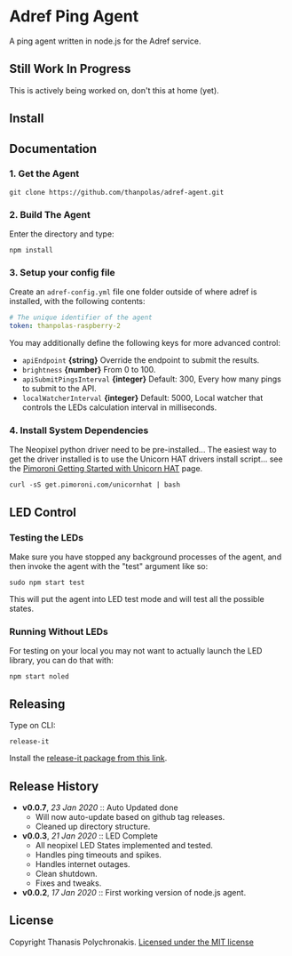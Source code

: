 # Adref Ping Agent

A ping agent written in node.js for the Adref service.

## Still Work In Progress

This is actively being worked on, don't this at home (yet).

## Install

## Documentation

### 1. Get the Agent

```
git clone https://github.com/thanpolas/adref-agent.git
```

### 2. Build The Agent

Enter the directory and type:

```
npm install
```

### 3. Setup your config file

Create an `adref-config.yml` file one folder outside of where adref is installed, with the following contents:

```yaml
# The unique identifier of the agent
token: thanpolas-raspberry-2
```

You may additionally define the following keys for more advanced control:

* `apiEndpoint` **{string}** Override the endpoint to submit the results.
* `brightness` **{number}** From 0 to 100.
* `apiSubmitPingsInterval` **{integer}** Default: 300, Every how many pings 
    to submit to the API.
* `localWatcherInterval` **{integer}** Default: 5000, Local watcher that 
    controls the LEDs calculation interval in milliseconds.

### 4. Install System Dependencies

The Neopixel python driver need to be pre-installed... The easiest way to get
the driver installed is to use the Unicorn HAT drivers install script... see the
<a href="http://learn.pimoroni.com/tutorial/unicorn-hat/getting-started-with-unicorn-hat" target="_new">
Pimoroni Getting Started with Unicorn HAT</a> page.

    curl -sS get.pimoroni.com/unicornhat | bash

## LED Control

### Testing the LEDs

Make sure you have stopped any background processes of the agent, and then invoke the agent with the "test" argument like so:

```
sudo npm start test
```

This will put the agent into LED test mode and will test all the possible states.

### Running Without LEDs

For testing on your local you may not want to actually launch the LED library, you can do that with:

```
npm start noled
```

## Releasing

Type on CLI:

```
release-it
```

Install the [release-it package from this link](https://github.com/release-it/release-it).

## Release History

- **v0.0.7**, *23 Jan 2020* :: Auto Updated done
    - Will now auto-update based on github tag releases.
    - Cleaned up directory structure.
- **v0.0.3**, *21 Jan 2020* :: LED Complete
    - All neopixel LED States implemented and tested.
    - Handles ping timeouts and spikes.
    - Handles internet outages.
    - Clean shutdown.
    - Fixes and tweaks.
- **v0.0.2**, *17 Jan 2020* :: First working version of node.js agent.

## License

Copyright Thanasis Polychronakis. [Licensed under the MIT license](/LICENSE)
